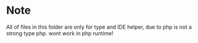 # Note
All of files in this folder are only for type and IDE helper, due to php is not a strong type php.
wont work in php runtime!